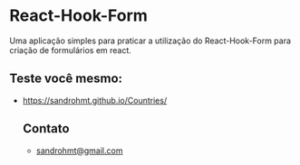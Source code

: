 # React-Hook-Form

Uma aplicação simples para praticar a utilização do React-Hook-Form para criação de formulários em react.

## Teste você mesmo: 

- https://sandrohmt.github.io/Countries/

  ## Contato

  - sandrohmt@gmail.com
